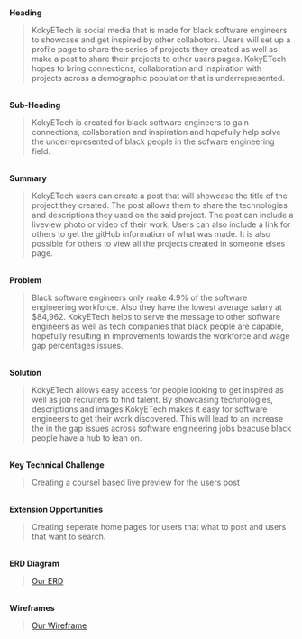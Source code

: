 <br> <b> Heading </b> </br>
> KokyETech is social media that is made for black software engineers to showcase and get inspired by other collabotors. Users will set up a profile page to share the series of projects they created as well as make a post to share their projects to other users pages. KokyETech hopes to bring connections, collaboration and inspiration with projects across a demographic population that is underrepresented.

 <br> <b> Sub-Heading </b> </br>
> KokyETech is created for black software engineers to gain connections, collaboration and inspiration and hopefully help solve the underrepresented of black people in the sofware engineering field. 

<br> <b> Summary </b> </br>
> KokyETech users can create a post that will showcase the title of the project they created. The post allows them to share the technologies and descriptions they used on the said project. The post can include a liveview photo or video of their work. Users can also include a link for others to get the gitHub information of what was made. It is also possible for others to view all the projects created in someone elses page. 

<br> <b> Problem </b> </br>
> Black software engineers only make 4.9% of the software engineering workforce. Also they have the lowest average salary at $84,962. KokyETech helps to serve the message to other software engineers as well as tech companies that black people are capable, hopefully resulting in improvements towards the workforce and wage gap percentages issues.

<br> <b> Solution </b> </br>
> KokyETech allows easy access for people looking to get inspired as well as job recruiters to find talent. By showcasing techinologies, descriptions and images KokyETech makes it easy for software engineers to get their work discovered. This will lead to an increase the in the gap issues across software engineering jobs beacuse black people have a hub to lean on. 

<br> <b> Key Technical Challenge </b> </br>
> Creating a coursel based live preview for the users post

<br> <b> Extension Opportunities </b> </br>
> Creating seperate home pages for users that what to post and users that want to search.

<br> <b> ERD Diagram </b> </br>
> <a href="https://www.figma.com/file/mJyMkTHrmcKoIAiJm3Nl1d/ERD?node-id=0%3A1">Our ERD</a>

<br> <b> Wireframes </b> </br>
> <a href="https://www.figma.com/file/hWq0naF3rQanLvJMg0tv2C/Black-owned?node-id=0%3A1">Our Wireframe</a>

